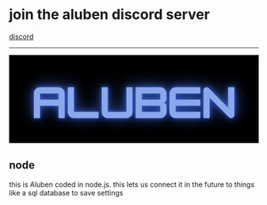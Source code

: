 
# join the aluben discord server

[discord](https://is.gd/Alubendiscord)

_______________________________________________________________________________________________________________________

![traf](./assets/images/logo.jpeg)

## node

this is Aluben coded in node.js. this lets us connect it in the future to things like a sql database to save settings
